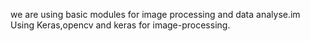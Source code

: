  we are using basic modules for image processing and data analyse.im
 Using Keras,opencv and keras for image-processing.
 
